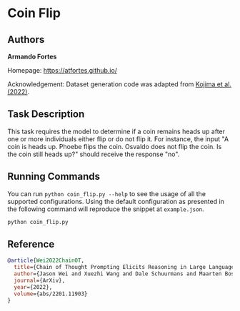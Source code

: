 # Coin Flip

## Authors

**Armando Fortes**

Homepage: https://atfortes.github.io/

Acknowledgement: Dataset generation code was adapted from [Kojima et al. (2022)](https://github.com/kojima-takeshi188/zero_shot_cot/blob/main/create_dataset_for_symbolic_reasoning.py).

## Task Description

This task requires the model to determine if a coin remains heads up after one or more individuals either flip or do not flip it. For instance, the input "A coin is heads up. Phoebe flips the coin. Osvaldo does not flip the coin. Is the coin still heads up?" should receive the response "no".

## Running Commands

You can run `python coin_flip.py --help` to see the usage of all the supported configurations. Using the default configuration as presented in the following command will reproduce the snippet at `example.json`. 

```bash
python coin_flip.py 
```

## Reference
```bibtex
@article{Wei2022ChainOT,
  title={Chain of Thought Prompting Elicits Reasoning in Large Language Models},
  author={Jason Wei and Xuezhi Wang and Dale Schuurmans and Maarten Bosma and Ed Huai-hsin Chi and Quoc Le and Denny Zhou},
  journal={ArXiv},
  year={2022},
  volume={abs/2201.11903}
}
```
